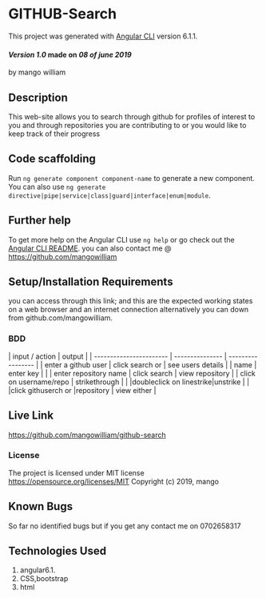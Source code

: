 # GITHUB-Search

This project was generated with [Angular CLI](https://github.com/angular/angular-cli) version 6.1.1.

#### _Version 1.0_ made on _08 of june 2019_

by mango william

## Description

This web-site allows you to search through github for profiles of interest to you and through repositories you are contributing to or you would like to keep track of their progress

## Code scaffolding

Run `ng generate component component-name` to generate a new component. You can also use `ng generate directive|pipe|service|class|guard|interface|enum|module`.

## Further help

To get more help on the Angular CLI use `ng help` or go check out the [Angular CLI README](https://github.com/angular/angular-cli/blob/master/README.md).
you can also contact me @ <https://github.com/mangowilliam>

## Setup/Installation Requirements

you can access through this link;
and this are the expected working states on a web browser and an internet connection
alternatively you can down from github.com/mangowilliam.

### BDD

| input                   / action          | output            |
| ----------------------- | --------------- | ----------------- |
| enter a github user     | click search or | see users details |
| name                    | enter   key     |                   |
| enter repository name   | click search    | view repository   |
| click on username/repo  | strikethrough   |                   |
|doubleclick on linestrike|unstrike         |                   |
|click githuserch or      |repository       |  view either      |
## Live Link

<https://github.com/mangowilliam/github-search>

### License

The project is licensed under MIT license <https://opensource.org/licenses/MIT>
Copyright (c) 2019, mango

## Known Bugs

So far no identified bugs but if you get any contact me on 0702658317

## Technologies Used

1.  angular6.1.
2.  CSS,bootstrap
3.  html
